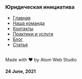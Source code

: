 ### Юридическая инициатива

- [Главная](https://iserejatoje.github.io/yurik/frontpage.html)
- [Наша команда](https://iserejatoje.github.io/yurik/team.html)
- [Контакты](https://iserejatoje.github.io/yurik/contacts.html)
- [Практики и услуги](https://iserejatoje.github.io/yurik/practice.html)
- [Блог](https://iserejatoje.github.io/yurik/blog.html)
- [Статья](https://iserejatoje.github.io/yurik/article.html)

<br>
Made with ❤️ by Atom Web Studio<br>

#### 24 June, 2021
